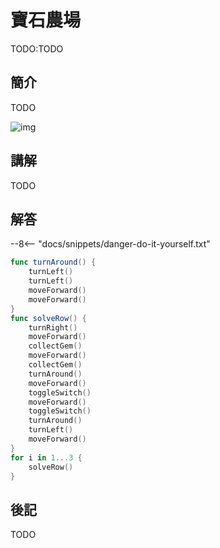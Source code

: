 # 寶石農場

TODO:TODO

## 簡介

TODO

![img](https://imagedelivery.net/cdkaXPuFls5qlrh3GM4hfA/53fdd469-c3ce-48f9-de17-b38464d2cb00/public)

## 講解

TODO

## 解答

--8<-- "docs/snippets/danger-do-it-yourself.txt"

```swift linenums="1"
func turnAround() {
    turnLeft()
    turnLeft()
    moveForward()
    moveForward()
}
func solveRow() {
    turnRight()
    moveForward()
    collectGem()
    moveForward()
    collectGem()
    turnAround()
    moveForward()
    toggleSwitch()
    moveForward()
    toggleSwitch()
    turnAround()
    turnLeft()
    moveForward()
}
for i in 1...3 {
    solveRow()
}
```

## 後記

TODO

